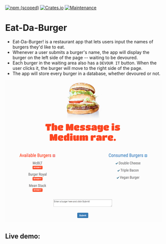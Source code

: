 [![npm (scoped)](https://img.shields.io/npm/v/@cycle/core.svg)]()
[![Crates.io](https://img.shields.io/crates/l/rustc-serialize.svg)]()
[![Maintenance](https://img.shields.io/maintenance/yes/2017.svg)]()


# Eat-Da-Burger

* Eat-Da-Burger! is a restaurant app that lets users input the names of burgers they'd like to eat.
* Whenever a user submits a burger's name, the app will display the burger on the left side of the page -- waiting to be devoured.
* Each burger in the waiting area also has a `DEVOUR IT` button. When the user clicks it, the burger will move to the right side of the page.
* The app will store every burger in a database, whether devoured or not.

![Alt text](public/assets/img/ScreenShot001.png?raw=true "Home page")


## Live demo: